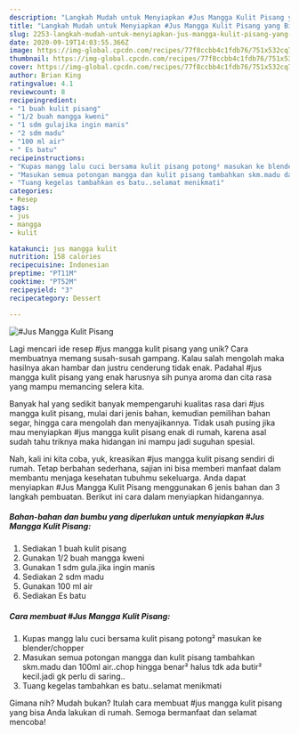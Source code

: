 ```yaml
---
description: "Langkah Mudah untuk Menyiapkan #Jus Mangga Kulit Pisang yang Bikin Ngiler"
title: "Langkah Mudah untuk Menyiapkan #Jus Mangga Kulit Pisang yang Bikin Ngiler"
slug: 2253-langkah-mudah-untuk-menyiapkan-jus-mangga-kulit-pisang-yang-bikin-ngiler
date: 2020-09-19T14:03:55.366Z
image: https://img-global.cpcdn.com/recipes/77f8ccbb4c1fdb76/751x532cq70/jus-mangga-kulit-pisang-foto-resep-utama.jpg
thumbnail: https://img-global.cpcdn.com/recipes/77f8ccbb4c1fdb76/751x532cq70/jus-mangga-kulit-pisang-foto-resep-utama.jpg
cover: https://img-global.cpcdn.com/recipes/77f8ccbb4c1fdb76/751x532cq70/jus-mangga-kulit-pisang-foto-resep-utama.jpg
author: Brian King
ratingvalue: 4.1
reviewcount: 8
recipeingredient:
- "1 buah kulit pisang"
- "1/2 buah mangga kweni"
- "1 sdm gulajika ingin manis"
- "2 sdm madu"
- "100 ml air"
- " Es batu"
recipeinstructions:
- "Kupas mangg lalu cuci bersama kulit pisang potong² masukan ke blender/chopper"
- "Masukan semua potongan mangga dan kulit pisang tambahkan skm.madu dan 100ml air..chop hingga benar² halus tdk ada butir² kecil.jadi gk perlu di saring.."
- "Tuang kegelas tambahkan es batu..selamat menikmati"
categories:
- Resep
tags:
- jus
- mangga
- kulit

katakunci: jus mangga kulit 
nutrition: 158 calories
recipecuisine: Indonesian
preptime: "PT11M"
cooktime: "PT52M"
recipeyield: "3"
recipecategory: Dessert

---
```



![#Jus Mangga Kulit Pisang](https://img-global.cpcdn.com/recipes/77f8ccbb4c1fdb76/751x532cq70/jus-mangga-kulit-pisang-foto-resep-utama.jpg)

Lagi mencari ide resep #jus mangga kulit pisang yang unik? Cara membuatnya memang susah-susah gampang. Kalau salah mengolah maka hasilnya akan hambar dan justru cenderung tidak enak. Padahal #jus mangga kulit pisang yang enak harusnya sih punya aroma dan cita rasa yang mampu memancing selera kita.

Banyak hal yang sedikit banyak mempengaruhi kualitas rasa dari #jus mangga kulit pisang, mulai dari jenis bahan, kemudian pemilihan bahan segar, hingga cara mengolah dan menyajikannya. Tidak usah pusing jika mau menyiapkan #jus mangga kulit pisang enak di rumah, karena asal sudah tahu triknya maka hidangan ini mampu jadi suguhan spesial.




Nah, kali ini kita coba, yuk, kreasikan #jus mangga kulit pisang sendiri di rumah. Tetap berbahan sederhana, sajian ini bisa memberi manfaat dalam membantu menjaga kesehatan tubuhmu sekeluarga. Anda dapat menyiapkan #Jus Mangga Kulit Pisang menggunakan 6 jenis bahan dan 3 langkah pembuatan. Berikut ini cara dalam menyiapkan hidangannya.

<!--inarticleads1-->

##### Bahan-bahan dan bumbu yang diperlukan untuk menyiapkan #Jus Mangga Kulit Pisang:

1. Sediakan 1 buah kulit pisang
1. Gunakan 1/2 buah mangga kweni
1. Gunakan 1 sdm gula.jika ingin manis
1. Sediakan 2 sdm madu
1. Gunakan 100 ml air
1. Sediakan  Es batu




<!--inarticleads2-->

##### Cara membuat #Jus Mangga Kulit Pisang:

1. Kupas mangg lalu cuci bersama kulit pisang potong² masukan ke blender/chopper
1. Masukan semua potongan mangga dan kulit pisang tambahkan skm.madu dan 100ml air..chop hingga benar² halus tdk ada butir² kecil.jadi gk perlu di saring..
1. Tuang kegelas tambahkan es batu..selamat menikmati




Gimana nih? Mudah bukan? Itulah cara membuat #jus mangga kulit pisang yang bisa Anda lakukan di rumah. Semoga bermanfaat dan selamat mencoba!
